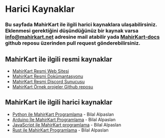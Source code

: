 # Harici Kaynaklar

<h3>
    Bu sayfada MahirKart ile ilgili harici kaynaklara ulaşabilirsiniz. Eklenmesi gerektiğini düşündüğünüz bir kaynak varsa <a href="mailto:info@mahirkart.net">info@mahirkart.net</a> adresine mail atabilir yada <a href="https://github.com/BilalAlpaslan/MahirKart-docs">MahirKart-docs</a> github reposu
     üzerinden pull request gönderebilirsiniz.
</h3>

## MahirKart ile ilgili resmi kaynaklar
- [MahirKart Resmi Web Sitesi](https://mahirkart.net)
- [MahirKart Resmi Dokümantasyonu](https://docs.mahirkart.net)
- [MahirKart Resmi Discord Sunucusu](https://discord.gg/37EnEBdX)
- [MahirKart Örnek projeler Github reposu](https://github.com/BilalAlpaslan/mahirkart-examples)

## MahirKart ile ilgili harici kaynaklar
- [Python ile MahirKart Programlama](https://bilalalpaslan.medium.com/mahirkart-ile-micropython-programlama-b9f237b0e50) - Bilal Alpaslan
- [Arduino İle MahirKart Programlama](https://bilalalpaslan.medium.com/arduino-i%CC%87le-mahirkart-programlama-60fc594b8db) - Bilal Alpaslan
- [JavaScript ile MahirKart programlama](https://bilalalpaslan.medium.com/javascript-ile-mahirkart-programlama-4426fa99f597) - Bilal Alpaslan
- [Rust ile MahirKart Programlama](https://bilalalpaslan.medium.com/rust-ile-mahirkart-programlama-f7182e0d257d) - Bilal Alpaslan
